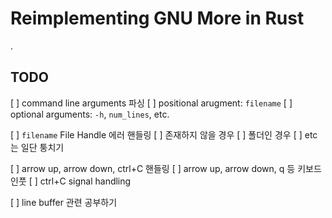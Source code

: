 # Reimplementing GNU More in Rust

.

## TODO

[ ] command line arguments 파싱
    [ ] positional arugment: `filename`
    [ ] optional arguments: `-h`, `num_lines`, etc.

[ ] `filename` File Handle 에러 핸들링
    [ ] 존재하지 않을 경우
    [ ] 폴더인 경우
    [ ] etc는 일단 퉁치기

[ ] arrow up, arrow down, ctrl+C 핸들링
    [ ] arrow up, arrow down, q 등 키보드 인풋
    [ ] ctrl+C signal handling

[ ] line buffer 관련 공부하기